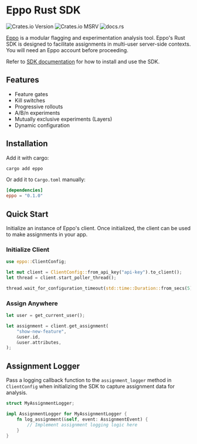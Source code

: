# Eppo Rust SDK

![Crates.io Version](https://img.shields.io/crates/v/eppo) ![Crates.io MSRV](https://img.shields.io/crates/msrv/eppo) ![docs.rs](https://img.shields.io/docsrs/eppo)

[Eppo](https://www.geteppo.com/) is a modular flagging and experimentation analysis tool. Eppo's Rust SDK is designed to facilitate assignments in multi-user server-side contexts. You will need an Eppo account before proceeding.

Refer to [SDK documentation](https://docs.geteppo.com/feature-flags/sdks/rust) for how to install and use the SDK.

## Features

- Feature gates
- Kill switches
- Progressive rollouts
- A/B/n experiments
- Mutually exclusive experiments (Layers)
- Dynamic configuration

## Installation

Add it with cargo:
```sh
cargo add eppo
```

Or add it to `Cargo.toml` manually:
```toml
[dependencies]
eppo = "0.1.0"
```

## Quick Start

Initialize an instance of Eppo's client. Once initialized, the client can be used to make assignments in your app.

### Initialize Client

```rust
use eppo::ClientConfig;

let mut client = ClientConfig::from_api_key("api-key").to_client();
let thread = client.start_poller_thread();

thread.wait_for_configuration_timeout(std::time::Duration::from_secs(5));
```

### Assign Anywhere

```rust
let user = get_current_user();

let assignment = client.get_assignment(
    "show-new-feature",
    &user.id,
    &user.attributes,
);
```

## Assignment Logger

Pass a logging callback function to the `assignment_logger` method in `ClientConfig` when initializing the SDK to capture assignment data for analysis.

```rust
struct MyAssignmentLogger;

impl AssignmentLogger for MyAssignmentLogger {
    fn log_assignment(&self, event: AssignmentEvent) {
        // Implement assignment logging logic here
    }
}
```
